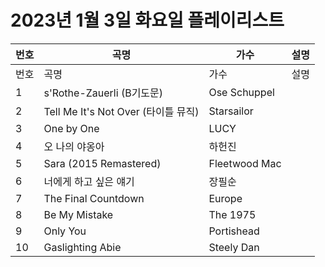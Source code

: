 # 2023년 1월 3일 화요일 플레이리스트

| 번호 | 곡명 | 가수 | 설명 |
|------|------|------|------|
| 번호 | 곡명 | 가수 | 설명 |
| 1 | s'Rothe-Zauerli (B기도문) | Ose Schuppel |  |
| 2 | Tell Me It's Not Over (타이틀 뮤직) | Starsailor |  |
| 3 | One by One | LUCY |  |
| 4 | 오 나의 야옹아 | 하헌진 |  |
| 5 | Sara (2015 Remastered) | Fleetwood Mac |  |
| 6 | 너에게 하고 싶은 얘기 | 장필순 |  |
| 7 | The Final Countdown | Europe |  |
| 8 | Be My Mistake | The 1975 |  |
| 9 | Only You | Portishead |  |
| 10 | Gaslighting Abie | Steely Dan |  |
